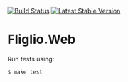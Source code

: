 [![Build Status](https://travis-ci.org/fliglio/web.svg?branch=master)](https://travis-ci.org/fliglio/web)
[![Latest Stable Version](https://poser.pugx.org/fliglio/web/v/stable.svg)](https://packagist.org/packages/fliglio/web)

# Fliglio.Web

Run tests using:

	$ make test


